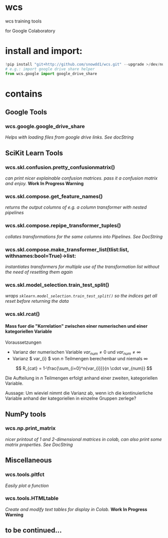 # wcs
wcs training tools

for Google Colaboratory

# install and import:
```python
!pip install "git+http://github.com/snowdd1/wcs.git" --upgrade >/dev/null
# e.g.: import google drive share helper
from wcs.google import google_drive_share
```


# contains
## Google Tools
### wcs.google.google_drive_share
*Helps with loading files from google drive links. See docString*

## SciKit Learn Tools
### wcs.skl.confusion.pretty_confusionmatrix()
*can print nicer explainable confusion matrices. pass it a confusion matrix and enjoy.* **Work In Progress Warning**

### wcs.skl.compose.get_feature_names()
*returns the output columns of e.g. a column transformer with nested pipelines*

### wcs.skl.compose.repipe_transformer_tuples()
*collates transformations for the same columns into Pipelines. See DocString*

### wcs.skl.compose.make_transformer_list(tlist:list, withnames:bool=True)->list:
*instantiates transformers for multiple use of the transformation list without the need of resetting them again*

### wcs.skl.model_selection.train_test_split()
*wraps `sklearn.model_selection.train_test_split()` so the indices get all reset before returning the data*

### wcs.skl.rcat()
#### Mass fuer die "Korrelation" zwischen einer numerischen und einer kategoriellen Variable



Voraussetzungen
* Varianz der numerischen Variable $var_{num} \neq 0$ und $var_{num} \neq \infty$
* Varianz $ var_{i} $ von $n$ Teilmengen berechenbar und niemals $\infty$

$$ R_{cat} = 1-\frac{\sum_{i=0}^n{var_{i}}}{n \cdot var_{num}}  $$

Die Aufteilung in $n$ Teilmengen erfolgt anhand einer zweiten, kategoriellen Variable.

Aussage: Um wieviel nimmt die Varianz ab, wenn ich die kontinuierliche Variable anhand der kategoriellen in einzelne Gruppen zerlege?

## NumPy tools
### wcs.np.print_matrix
*nicer printout of 1 and 2-dimensional matrices in colab, can also print some matrix properties. See DocString*

## Miscellaneous
### wcs.tools.pltfct
*Easily plot a function*

### wcs.tools.HTMLtable
*Create and modify text tables for display in Colab.* **Work In Progress Warning**

## to be continued...
